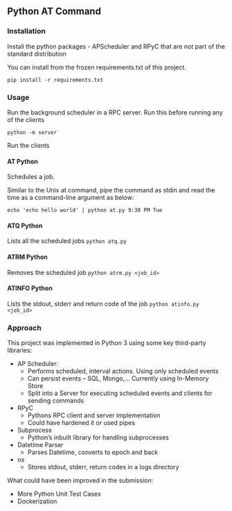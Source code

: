 ## Python AT Command

### Installation

Install the python packages - APScheduler and RPyC that are not part of the standard distribution

You can install from the frozen requirements.txt of this project.

`pip install -r requirements.txt`

### Usage

Run the background scheduler in a RPC server. Run this before running any of the clients

`python -m server`

Run the clients

#### AT Python
Schedules a job.

Similar to the Unix at command, pipe the command as stdin and read the time as a command-line argument as below:

`echo 'echo hello world' | python at.py 9:30 PM Tue`

#### ATQ Python
Lists all the scheduled jobs
`python atq.py`

#### ATRM Python

Removes the scheduled job
`python atrm.py <job_id>`

#### ATINFO Python

Lists the stdout, stderr and return code of the job
`python atinfo.py <job_id>`

### Approach
This project was implemented in Python 3 using some key third-party libraries:
- AP Scheduler:
  - Performs scheduled, interval actions. Using only scheduled events
  - Can persist events – SQL, Mongo,… Currently using In-Memory Store
  - Split into a Server for executing scheduled events and clients for sending
commands
- RPyC
  - Pythons RPC client and server implementation
  - Could have hardened it or used pipes
- Subprocess
  - Python’s inbuilt library for handling subprocesses
- Datetime Parser
  - Parses Datetime, converts to epoch and back
- os
  - Stores stdout, stderr, return codes in a logs directory 

What could have been improved in the submission:
- More Python Unit Test Cases
- Dockerization




